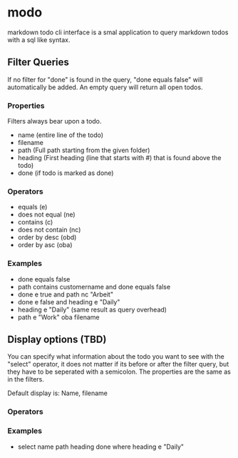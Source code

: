 # modo
markdown todo cli interface is a smal application to query markdown todos with a sql like syntax.

## Filter Queries
If no filter for "done" is found in the query, "done equals false" will automatically be added.
An empty query will return all open todos.

### Properties
Filters always bear upon a todo.
- name (entire line of the todo)
- filename
- path (Full path starting from the given folder)
- heading (First heading (line that starts with #) that is found above the todo)
- done (if todo is marked as done)

### Operators
- equals (e)
- does not equal (ne)
- contains (c)
- does not contain (nc)
- order by desc (obd)
- order by asc (oba)

### Examples
- done equals false
- path contains customername and done equals false
- done e true and path nc "Arbeit"
- done e false and heading e "Daily"
- heading e "Daily" (same result as query overhead)
- path e "Work" oba filename

## Display options (TBD)
You can specify what information about the todo you want to see with the "select" operator, it does not matter if its before or after the filter query, but they have to be seperated with a semicolon. The properties are the same as in the filters.

Default display is: Name, filename

### Operators



### Examples
- select name path heading done where heading e "Daily"